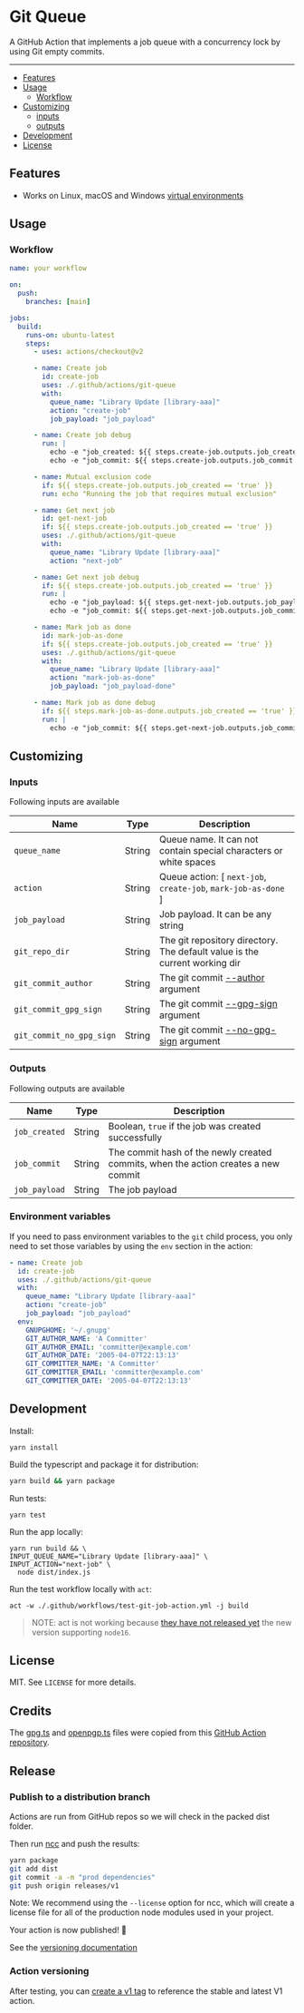 # Git Queue

A GitHub Action that implements a job queue with a concurrency lock by using Git empty commits.

___

* [Features](#features)
* [Usage](#usage)
  * [Workflow](#workflow)
* [Customizing](#customizing)
  * [inputs](#inputs)
  * [outputs](#outputs)
* [Development](#development)
* [License](#license)

## Features

* Works on Linux, macOS and Windows [virtual environments](https://help.github.com/en/articles/virtual-environments-for-github-actions#supported-virtual-environments-and-hardware-resources)

## Usage

### Workflow

```yaml
name: your workflow

on:
  push:
    branches: [main]

jobs:
  build:
    runs-on: ubuntu-latest
    steps:
      - uses: actions/checkout@v2

      - name: Create job
        id: create-job
        uses: ./.github/actions/git-queue
        with:
          queue_name: "Library Update [library-aaa]"
          action: "create-job"
          job_payload: "job_payload"

      - name: Create job debug
        run: |
          echo -e "job_created: ${{ steps.create-job.outputs.job_created }}"
          echo -e "job_commit: ${{ steps.create-job.outputs.job_commit }}"

      - name: Mutual exclusion code
        if: ${{ steps.create-job.outputs.job_created == 'true' }}
        run: echo "Running the job that requires mutual exclusion"

      - name: Get next job
        id: get-next-job
        if: ${{ steps.create-job.outputs.job_created == 'true' }}
        uses: ./.github/actions/git-queue
        with:
          queue_name: "Library Update [library-aaa]"
          action: "next-job"

      - name: Get next job debug
        if: ${{ steps.create-job.outputs.job_created == 'true' }}
        run: |
          echo -e "job_payload: ${{ steps.get-next-job.outputs.job_payload }}"
          echo -e "job_commit: ${{ steps.get-next-job.outputs.job_commit }}"

      - name: Mark job as done
        id: mark-job-as-done
        if: ${{ steps.create-job.outputs.job_created == 'true' }}
        uses: ./.github/actions/git-queue
        with:
          queue_name: "Library Update [library-aaa]"
          action: "mark-job-as-done"
          job_payload: "job_payload-done"

      - name: Mark job as done debug
        if: ${{ steps.mark-job-as-done.outputs.job_created == 'true' }}
        run: |
          echo -e "job_commit: ${{ steps.get-next-job.outputs.job_commit }}"
```

## Customizing

### Inputs

Following inputs are available

| Name                     | Type   | Description                                                                                                                |
|--------------------------|--------|----------------------------------------------------------------------------------------------------------------------------|
| `queue_name`             | String | Queue name. It can not contain special characters or white spaces                                                          |
| `action`                 | String | Queue action: [ `next-job`, `create-job`, `mark-job-as-done` ]                                                             |
| `job_payload`            | String | Job payload. It can be any string                                                                                          |
| `git_repo_dir`           | String | The git repository directory. The default value is the current working dir                                                 |
| `git_commit_author`      | String | The git commit [--author](https://git-scm.com/docs/git-commit#Documentation/git-commit.txt---authorltauthorgt) argument    |
| `git_commit_gpg_sign`    | String | The git commit [--gpg-sign](https://git-scm.com/docs/git-commit#Documentation/git-commit.txt---gpg-signltkeyidgt) argument |
| `git_commit_no_gpg_sign` | String | The git commit [--no-gpg-sign](https://git-scm.com/docs/git-commit#Documentation/git-commit.txt---no-gpg-sign) argument    |

### Outputs

Following outputs are available

| Name          | Type   | Description                                                                        |
|---------------|--------|------------------------------------------------------------------------------------|
| `job_created` | String | Boolean, `true` if the job was created successfully                                |
| `job_commit`  | String | The commit hash of the newly created commits, when the action creates a new commit |
| `job_payload` | String | The job payload                                                                    |

### Environment variables

If you need to pass environment variables to the `git` child process, you only need to set those variables by using the `env` section in the action:

```yml
- name: Create job
  id: create-job
  uses: ./.github/actions/git-queue
  with:
    queue_name: "Library Update [library-aaa]"
    action: "create-job"
    job_payload: "job_payload"
  env:
    GNUPGHOME: '~/.gnupg'
    GIT_AUTHOR_NAME: 'A Committer'
    GIT_AUTHOR_EMAIL: 'committer@example.com'
    GIT_AUTHOR_DATE: '2005-04-07T22:13:13'
    GIT_COMMITTER_NAME: 'A Committer'
    GIT_COMMITTER_EMAIL: 'committer@example.com'
    GIT_COMMITTER_DATE: '2005-04-07T22:13:13'
```

## Development

Install:

```shell
yarn install
```

Build the typescript and package it for distribution:

```bash
yarn build && yarn package
```

Run tests:

```shell
yarn test
```

Run the app locally:

```shell
yarn run build && \
INPUT_QUEUE_NAME="Library Update [library-aaa]" \
INPUT_ACTION="next-job" \
  node dist/index.js
```

Run the test workflow locally with `act`:

```shell
act -w ./.github/workflows/test-git-job-action.yml -j build
```

> NOTE: act is not working because [they have not released yet](https://github.com/nektos/act/issues/910#issuecomment-1017536955) the new version supporting `node16`.

## License

MIT. See `LICENSE` for more details.

## Credits

The [gpg.ts](src/__tests__/gpg.ts) and [openpgp.ts](src/__tests__/openpgp.ts) files were copied from this [GitHub Action repository](https://github.com/crazy-max/ghaction-import-gpg).

## Release

### Publish to a distribution branch

Actions are run from GitHub repos so we will check in the packed dist folder.

Then run [ncc](https://github.com/zeit/ncc) and push the results:

```bash
yarn package
git add dist
git commit -a -m "prod dependencies"
git push origin releases/v1
```

Note: We recommend using the `--license` option for ncc, which will create a license file for all of the production node modules used in your project.

Your action is now published! :rocket:

See the [versioning documentation](https://github.com/actions/toolkit/blob/master/docs/action-versioning.md)

### Action versioning

After testing, you can [create a v1 tag](https://github.com/actions/toolkit/blob/master/docs/action-versioning.md) to reference the stable and latest V1 action.
